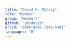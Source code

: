 ```yaml
---
title: "David N. Matzig"
role: "Member"
group: "Members"
github: "yesdavid"
orcid: "0000-0001-7349-5401"
languages: "R"
---
```

